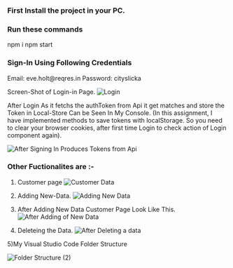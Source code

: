 
<h3>First Install the project in your PC.</h3>

<h3>Run these commands</h3>
npm i npm start
 
<h3>Sign-In Using Following Credentials </h3> 
 Email: eve.holt@reqres.in
 Password: cityslicka
 
Screen-Shot of Login-in Page.
![Login](https://user-images.githubusercontent.com/49271775/114295343-4b254a00-9ac2-11eb-9c0d-b8bc751e2811.png)

After Login As it fetchs the authToken from Api it get matches and store the Token in Local-Store Can be Seen In My Console.
(In this assignment, I have implemented methods to save tokens with localStorage. So you need to clear your browser cookies, after first time Login to check action of Login component again).

![After Signing In Produces Tokens from Api](https://user-images.githubusercontent.com/49271775/114295559-a441ad80-9ac3-11eb-8196-5c2b5959ae89.png)

<h3>Other Fuctionalites are :-</h3>

 1) Customer page
![Customer Data](https://user-images.githubusercontent.com/49271775/114295561-a9066180-9ac3-11eb-9fb0-4db1d64dbb29.png)
2) Adding New-Data. 
![Adding New Data](https://user-images.githubusercontent.com/49271775/114295551-8e33ed00-9ac3-11eb-8ccd-064fd15a4519.png)
3) After Adding New Data Customer Page Look Like This.
![After Adding of New Data](https://user-images.githubusercontent.com/49271775/114295555-9be97280-9ac3-11eb-82ad-302101b19ed7.png)

4) Deleteing the Data.
![After Deleting a data](https://user-images.githubusercontent.com/49271775/114295557-a0ae2680-9ac3-11eb-8831-6f28311cb6af.png)

5)My Visual Studio Code Folder Structure
 
![Folder Structure (2)](https://user-images.githubusercontent.com/49271775/114296210-a279e900-9ac7-11eb-91b4-984c8aea9226.png)



